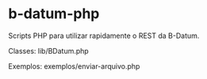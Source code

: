 b-datum-php
===========

Scripts PHP para utilizar rapidamente o REST da B-Datum.


Classes:
    lib/BDatum.php

Exemplos:
    exemplos/enviar-arquivo.php

